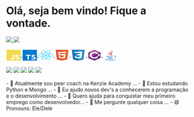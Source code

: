 <h1>Olá, seja bem vindo! Fique a vontade.</h1>

<div  display="flex">
  <a href="https://github.com/flaviosantospqri">
  <img height="140em" src="https://github-readme-stats.vercel.app/api?username=flaviosantospqri&show_icons=true&theme=dracula&include_all_commits=true&count_private=true"/>
  <img height="140em" src="https://github-readme-stats.vercel.app/api/top-langs/?username=flaviosantospqri&layout=compact&langs_count=7&theme=dracula"/>
</div>
  <div style="display: inline_block"><br>
  <img align="center" alt="Flavio-Js" height="30" width="40" src="https://raw.githubusercontent.com/devicons/devicon/master/icons/javascript/javascript-plain.svg">
  <img align="center" alt="Flavio-Ts" height="30" width="40" src="https://raw.githubusercontent.com/devicons/devicon/master/icons/typescript/typescript-plain.svg">
  <img align="center" alt="Flavio-React" height="30" width="40" src="https://raw.githubusercontent.com/devicons/devicon/master/icons/react/react-original.svg">
  <img align="center" alt="Flavio-HTML" height="30" width="40" src="https://raw.githubusercontent.com/devicons/devicon/master/icons/html5/html5-original.svg">
  <img align="center" alt="Flavio-CSS" height="30" width="40" src="https://raw.githubusercontent.com/devicons/devicon/master/icons/css3/css3-original.svg">
  <img align="center" alt="Flavio-Csharp" height="30" width="40" src="https://raw.githubusercontent.com/devicons/devicon/master/icons/csharp/csharp-original.svg">
  <img align="center" alt="Flavio-Java" height="30" width="40" src="https://raw.githubusercontent.com/devicons/devicon/master/icons/java/java-original.svg">
</div>
<br/>
<div> 
  <a href="https://instagram.com/eu_flaviosantos" target="_blank"><img src="https://img.shields.io/badge/-Instagram-%23E4405F?style=for-the-badge&logo=instagram&logoColor=white" target="_blank"></a>
 	<a href="https://www.twitch.tv/eu_flaviosantos" target="_blank"><img src="https://img.shields.io/badge/Twitch-9146FF?style=for-the-badge&logo=twitch&logoColor=white" target="_blank"></a>
 <a href="https://discord.gg/flavio_paSant#7979" target="_blank"><img src="https://img.shields.io/badge/Discord-7289DA?style=for-the-badge&logo=discord&logoColor=white" target="_blank"></a> 
  <a href = "mailto:flavio.pasantos@outlook.com"><img src="https://img.shields.io/badge/-Outlook-%23333?style=for-the-badge&logo=outlook&logoColor=blue" target="_blank"></a>
  <a href="https://www.linkedin.com/in/flaviopsantos/" target="_blank"><img src="https://img.shields.io/badge/-LinkedIn-%230077B5?style=for-the-badge&logo=linkedin&logoColor=white" target="_blank"></a> 
  </div>
  <br/>
<div>  
- 🔭 Atualmente sou peer coach na Kenzie Academy ...
- 🌱 Estou estudando Python e Mongo ...
- 👯 Eu ajudo novos dev's a conhecerem a programação e o desenvolvimento ...
- 🤔 Quero ajuda para conquistar meu primeiro emprego como desenvolvedor...
- 💬 Me pergunte qualquer coisa ...
- 😄 Pronouns: Ele/Dele
 </div>
